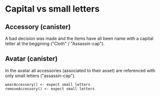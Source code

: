 # Capital vs small letters

## Accessory (canister)

A bad decision was made and the items have all been name with a capital letter at the beggining ("Cloth" / "Assassin-cap").

## Avatar (canister)

In the avatar all accessories (associated to their asset) are referenced with only small letters ("assassin-cap").

```
wearAccessory() <- expect small letters
removeAccessory() <- expect small letters
```
